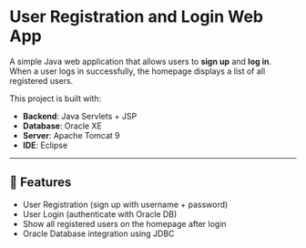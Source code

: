 # User Registration and Login Web App

A simple Java web application that allows users to **sign up** and **log in**.  
When a user logs in successfully, the homepage displays a list of all registered users.  

This project is built with:
- **Backend**: Java Servlets + JSP  
- **Database**: Oracle XE  
- **Server**: Apache Tomcat 9  
- **IDE**: Eclipse  

---

## 🚀 Features
- User Registration (sign up with username + password)
- User Login (authenticate with Oracle DB)
- Show all registered users on the homepage after login
- Oracle Database integration using JDBC
